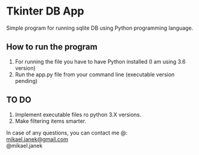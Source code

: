# Tkinter DB App

Simple program for running sqlite DB using Python programming language.

## How to run the program
1. For running the file you have to have Python installed (I am using 3.6 version)
2. Run the app.py file from your command line (executable version pending)

## TO DO
1. Implement executable files ro python 3.X versions.
2. Make filtering items smarter.

In case of any questions, you can contact me @:<br />
mikael.janek@gmail.com<br />
@mikael.janek